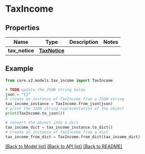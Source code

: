 # TaxIncome


## Properties

Name | Type | Description | Notes
------------ | ------------- | ------------- | -------------
**tax_notice** | [**TaxNotice**](TaxNotice.md) |  | 

## Example

```python
from core.v2.models.tax_income import TaxIncome

# TODO update the JSON string below
json = "{}"
# create an instance of TaxIncome from a JSON string
tax_income_instance = TaxIncome.from_json(json)
# print the JSON string representation of the object
print(TaxIncome.to_json())

# convert the object into a dict
tax_income_dict = tax_income_instance.to_dict()
# create an instance of TaxIncome from a dict
tax_income_from_dict = TaxIncome.from_dict(tax_income_dict)
```
[[Back to Model list]](../README.md#documentation-for-models) [[Back to API list]](../README.md#documentation-for-api-endpoints) [[Back to README]](../README.md)



